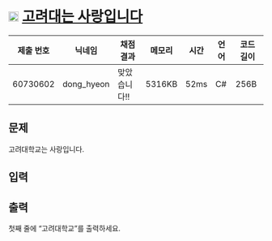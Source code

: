 # <img width="20px"  src="https://d2gd6pc034wcta.cloudfront.net/tier/1.svg" class="solvedac-tier"> [고려대는 사랑입니다](https://www.acmicpc.net/problem/11942) 

| 제출 번호 | 닉네임 | 채점 결과 | 메모리 | 시간 | 언어 | 코드 길이 |
|---|---|---|---|---|---|---|
|60730602|dong_hyeon|맞았습니다!! |5316KB|52ms|C#|256B|

## 문제
<p>고려대학교는 사랑입니다.</p>

## 입력


## 출력
<p>첫째 줄에 “고려대학교”를 출력하세요.</p>

